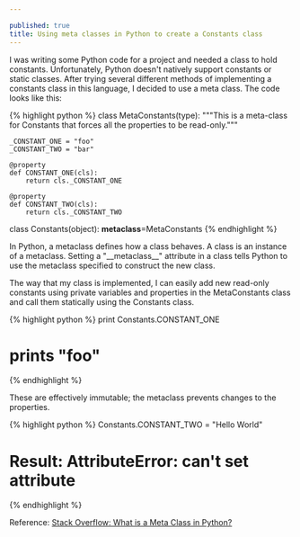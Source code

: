 ```yaml
---

published: true
title: Using meta classes in Python to create a Constants class
---
```

I was writing some Python code for a project and needed a class to hold constants. Unfortunately, Python doesn't natively support constants or static classes. After trying several different methods of implementing a constants class in this language, I decided to use a meta class. The code looks like this:

{% highlight python %}
class MetaConstants(type):
    """This is a meta-class for Constants that forces all the properties to be read-only."""

    _CONSTANT_ONE = "foo"
    _CONSTANT_TWO = "bar"

    @property
    def CONSTANT_ONE(cls):
        return cls._CONSTANT_ONE

    @property
    def CONSTANT_TWO(cls):
        return cls._CONSTANT_TWO

class Constants(object):
    __metaclass__=MetaConstants
{% endhighlight %}

In Python, a metaclass defines how a class behaves. A class is an instance of a metaclass.  Setting a "\_\_metaclass\_\_" attribute in a class tells Python to use the metaclass specified to construct the new class.

The way that my class is implemented, I can easily add new read-only constants using private variables and properties in the MetaConstants class and call them statically using the Constants class.

{% highlight python %}
print Constants.CONSTANT_ONE
# prints "foo"
{% endhighlight %}

These are effectively immutable; the metaclass prevents changes to the properties.

{% highlight python %}
Constants.CONSTANT_TWO = "Hello World"
# Result: AttributeError: can't set attribute
{% endhighlight %}

Reference: [Stack Overflow: What is a Meta Class in Python?](http://stackoverflow.com/questions/100003/what-is-a-metaclass-in-python)

